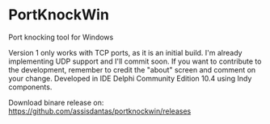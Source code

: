 # PortKnockWin
Port knocking tool for Windows

Version 1 only works with TCP ports, as it is an initial build. I'm already implementing UDP support and I'll commit soon. If you want to contribute to the development, remember to credit the "about" screen and comment on your change.
Developed in IDE Delphi Community Edition 10.4 using Indy components.

Download binare release on:
https://github.com/assisdantas/portknockwin/releases
